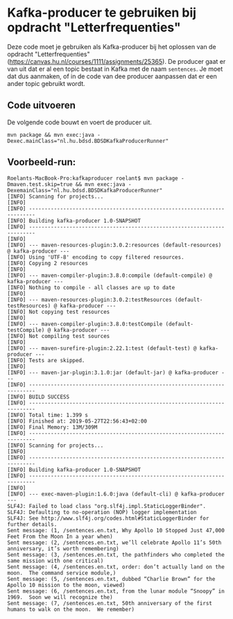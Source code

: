 # Kafka-producer te gebruiken bij opdracht "Letterfrequenties"
Deze code moet je gebruiken als Kafka-producer bij het oplossen van de opdracht "Letterfrequenties" (https://canvas.hu.nl/courses/1111/assignments/25365). De producer gaat er van uit dat er al een topic bestaat in Kafka met de naam `sentences`. Je moet dat dus aanmaken, of in de code van dee producer aanpassen dat er een ander topic gebruikt wordt. 

## Code uitvoeren

De volgende code bouwt en voert de producer uit. 

`mvn package && mvn exec:java -Dexec.mainClass="nl.hu.bdsd.BDSDKafkaProducerRunner"`

## Voorbeeld-run:


    Roelants-MacBook-Pro:kafkaproducer roelant$ mvn package -Dmaven.test.skip=true && mvn exec:java -DexemainClass="nl.hu.bdsd.BDSDKafkaProducerRunner"
    [INFO] Scanning for projects...
    [INFO] 
    [INFO] ------------------------------------------------------------------------
    [INFO] Building kafka-producer 1.0-SNAPSHOT
    [INFO] ------------------------------------------------------------------------
    [INFO] 
    [INFO] --- maven-resources-plugin:3.0.2:resources (default-resources) @ kafka-producer ---
    [INFO] Using 'UTF-8' encoding to copy filtered resources.
    [INFO] Copying 2 resources
    [INFO] 
    [INFO] --- maven-compiler-plugin:3.8.0:compile (default-compile) @ kafka-producer ---
    [INFO] Nothing to compile - all classes are up to date
    [INFO] 
    [INFO] --- maven-resources-plugin:3.0.2:testResources (default-testResources) @ kafka-producer ---
    [INFO] Not copying test resources
    [INFO] 
    [INFO] --- maven-compiler-plugin:3.8.0:testCompile (default-testCompile) @ kafka-producer ---
    [INFO] Not compiling test sources
    [INFO] 
    [INFO] --- maven-surefire-plugin:2.22.1:test (default-test) @ kafka-producer ---
    [INFO] Tests are skipped.
    [INFO] 
    [INFO] --- maven-jar-plugin:3.1.0:jar (default-jar) @ kafka-producer ---
    [INFO] ------------------------------------------------------------------------
    [INFO] BUILD SUCCESS
    [INFO] ------------------------------------------------------------------------
    [INFO] Total time: 1.399 s
    [INFO] Finished at: 2019-05-27T22:56:43+02:00
    [INFO] Final Memory: 13M/309M
    [INFO] ------------------------------------------------------------------------
    [INFO] Scanning for projects...
    [INFO] 
    [INFO] ------------------------------------------------------------------------
    [INFO] Building kafka-producer 1.0-SNAPSHOT
    [INFO] ------------------------------------------------------------------------
    [INFO] 
    [INFO] --- exec-maven-plugin:1.6.0:java (default-cli) @ kafka-producer ---
    SLF4J: Failed to load class "org.slf4j.impl.StaticLoggerBinder".
    SLF4J: Defaulting to no-operation (NOP) logger implementation
    SLF4J: See http://www.slf4j.org/codes.html#StaticLoggerBinder for further details.
    Sent message: (1, /sentences.en.txt, Why Apollo 10 Stopped Just 47,000 Feet From the Moon In a year when)
    Sent message: (2, /sentences.en.txt, we’ll celebrate Apollo 11’s 50th anniversary, it’s worth remembering)
    Sent message: (3, /sentences.en.txt, the pathfinders who completed the same mission with one critical)
    Sent message: (4, /sentences.en.txt, order: don’t actually land on the moon.  The command service module,)
    Sent message: (5, /sentences.en.txt, dubbed “Charlie Brown” for the Apollo 10 mission to the moon, viewed)
    Sent message: (6, /sentences.en.txt, from the lunar module “Snoopy” in 1969.  Soon we will recognize the)
    Sent message: (7, /sentences.en.txt, 50th anniversary of the first humans to walk on the moon.  We remember)

```


